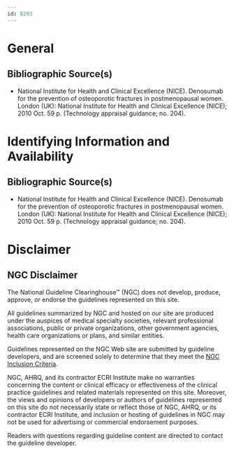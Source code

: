 ```yaml
---
id: 8293
---
```


# General

## Bibliographic Source(s)

- National Institute for Health and Clinical Excellence (NICE). Denosumab for the prevention of osteoporotic fractures in postmenopausal women. London (UK): National Institute for Health and Clinical Excellence (NICE); 2010 Oct. 59 p. (Technology appraisal guidance; no. 204).

# Identifying Information and Availability

## Bibliographic Source(s)

- National Institute for Health and Clinical Excellence (NICE). Denosumab for the prevention of osteoporotic fractures in postmenopausal women. London (UK): National Institute for Health and Clinical Excellence (NICE); 2010 Oct. 59 p. (Technology appraisal guidance; no. 204).

# Disclaimer

## NGC Disclaimer

The National Guideline Clearinghouse™ (NGC) does not develop, produce, approve, or endorse the guidelines represented on this site.

All guidelines summarized by NGC and hosted on our site are produced under the auspices of medical specialty societies, relevant professional associations, public or private organizations, other government agencies, health care organizations or plans, and similar entities.

Guidelines represented on the NGC Web site are submitted by guideline developers, and are screened solely to determine that they meet the [NGC Inclusion Criteria](/help-and-about/summaries/inclusion-criteria).

NGC, AHRQ, and its contractor ECRI Institute make no warranties concerning the content or clinical efficacy or effectiveness of the clinical practice guidelines and related materials represented on this site. Moreover, the views and opinions of developers or authors of guidelines represented on this site do not necessarily state or reflect those of NGC, AHRQ, or its contractor ECRI Institute, and inclusion or hosting of guidelines in NGC may not be used for advertising or commercial endorsement purposes.

Readers with questions regarding guideline content are directed to contact the guideline developer.

